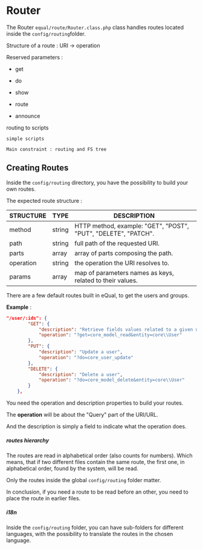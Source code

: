 # Router 

The Router `equal/route/Router.class.php` class handles routes located inside the `config/routing`folder.

Structure of a route  :	URI -> operation

Reserved parameters :

- get

- do

- show

- route

- announce

  

routing to scripts

	simple scripts 
	
	Main constraint : routing and FS tree



## Creating Routes

Inside the `config/routing` directory, you have the possibility to build your own routes. 

The expected route structure :

| **STRUCTURE** | **TYPE**                                                     | **DESCRIPTION** |
| --------------- | -----------------------------------------|------------------ |
| method | string         | HTTP method, example: "GET", "POST", "PUT", "DELETE", "PATCH". |
| path | string | full path of the requested URI. |
| parts | array |array of parts composing the path.|
| operation | string |the operation the URI resolves to.|
| params | array |map of parameters names as keys, related to their values.|



There are a few default routes built in eQual, to get the users and groups.

**Example**  : 

```JSON
"/user/:ids": {
        "GET": {
            "description": "Retrieve fields values related to a given user",
            "operation": "?get=core_model_read&entity=core\\User"
        },
        "PUT": {
            "description": "Update a user",
            "operation": "?do=core_user_update"
        },
        "DELETE": {
            "description": "Delete a user",
            "operation": "?do=core_model_delete&entity=core\\User"
        }
    },
```

You need the operation and description properties to build your routes. 

The **operation** will be about the "Query" part of the URI/URL. 

And the description is simply a field to indicate what the operation does.



##### routes hierarchy

The routes are read in alphabetical order (also counts for numbers). Which means, that if two different files contain the same route, the first one, in alphabetical order, found by the system, will be read.

Only the routes inside the global `config/routing` folder matter. 

In conclusion, if you need a route to be read before an other, you need to place the route in earlier files.



##### i18n

Inside the `config/routing` folder, you can have sub-folders for different languages, with the possibility to translate the routes in the chosen language.

